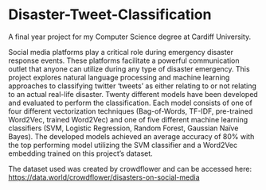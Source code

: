 # Disaster-Tweet-Classification

A final year project for my Computer Science degree at Cardiff University.

Social media platforms play a critical role during emergency disaster response events. These platforms facilitate a powerful communication outlet that anyone can utilize during any type of disaster emergency. This project explores natural language processing and  machine learning approaches to classifying twitter ‘tweets’ as either relating to or not relating to an actual real-life disaster. Twenty different models have been developed and evaluated to perform the classification. Each model consists of one of four different vectorization techniques (Bag-of-Words, TF-IDF, pre-trained Word2Vec, trained Word2Vec) and one of five different machine learning classifiers (SVM, Logistic Regression, Random Forest, Gaussian Naïve Bayes). The developed models achieved an average accuracy of 80% with the top performing model utilizing the SVM classifier and a Word2Vec embedding trained on this project’s dataset.

The dataset used was created by crowdflower and can be accessed here: https://data.world/crowdflower/disasters-on-social-media

